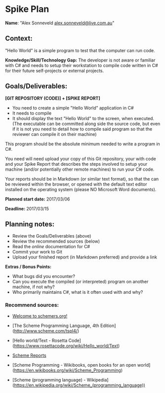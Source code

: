 Spike Plan
==============

**Name**: "Alex Sonneveld <alex.sonneveld@live.com.au>"

## Context:
"Hello World" is a simple program to test that the computer can run code.

**Knowledge/Skill/Technology Gap:**
The developer is not aware or familiar with C# and needs to setup their
workstation to compile code written in C# for their future self-projects or
external projects.

## Goals/Deliverables:
**[GIT REPOSITORY (CODE)] + [SPIKE REPORT]**

- You need to create a simple "Hello World" application in C#
- It needs to compile
- It should display the text "Hello World" to the screen, when executed.
  (The executable can be committed along side the source code, but even if it is
  not you need to detail how to compile said program so that the reviewer can
  compile it on their machine)

This program should be the absolute minimum needed to write a program in C#.

You need will need upload your copy of this Git repository, your with code and
your Spike Report that describes the steps involved to setup your machine
(and/or potentially other remote machines) to run your C# code.

Your reports should be in Markdown (or similar text format), so that the can be
reviewed within the browser, or opened with the default text editor installed on
the operating system (please NO Microsoft Word documents).

**Planned start date:**  2017/03/06

**Deadline:**  2017/03/15

## Planning notes:
- Review the Goals/Deliverables (above)
- Review the recommended sources (below)
- Read the _online_ documentation for C#
- Commit your work to Git
- Upload your finished report (in Markdown preferred) and provide a link

**Extras / Bonus Points:**

- What bugs did you encounter?
- Can you execute the compiled (or interpreted) program on another machine, if
  not why?
- Who primarily maintains C#, what is it often used with and why?

### Recommend sources:
- [Welcome to schemers.org!](http://www.schemers.org/)

- [The Scheme Programming Language, 4th Edition]
  (http://www.scheme.com/tspl4/)

- [Hello world/Text - Rosetta Code]
  (https://www.rosettacode.org/wiki/Hello_world/Text)

- [Scheme Reports](http://www.scheme-reports.org/)

- [Scheme Programming - Wikibooks, open books for an open world]
  (https://en.wikibooks.org/wiki/Scheme_Programming)

- [Scheme (programming language) - Wikipedia]
  (https://en.wikipedia.org/wiki/Scheme_(programming_language))
